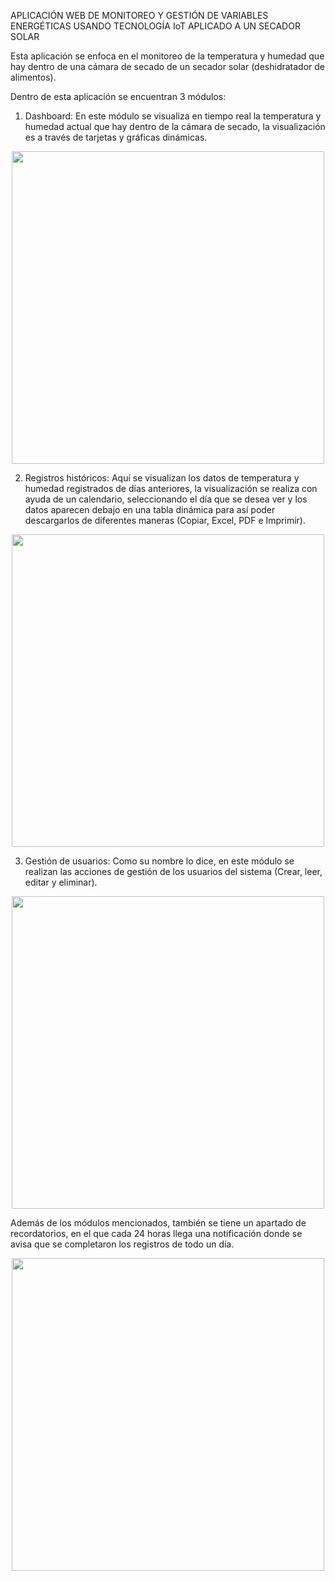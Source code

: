 APLICACIÓN WEB DE MONITOREO Y GESTIÓN DE VARIABLES ENERGÉTICAS USANDO TECNOLOGÍA IoT APLICADO A UN SECADOR SOLAR

Esta aplicación se enfoca en el monitoreo de la temperatura y humedad que hay dentro de una cámara de secado de un secador solar (deshidratador de alimentos).

Dentro de esta aplicación se encuentran 3 módulos:

1. Dashboard: En este módulo se visualiza en tiempo real la temperatura y humedad actual que hay dentro de la cámara de secado, la visualización es a través de tarjetas y gráficas dinámicas.

<p align="center">
  <img src="https://github.com/user-attachments/assets/7dfc855d-d187-485d-b49b-5b386dee075e" width="500" />
</p>

2. Registros históricos: Aquí se visualizan los datos de temperatura y humedad registrados de días anteriores, la visualización se realiza con ayuda de un calendario, seleccionando el día que se desea ver y los datos aparecen debajo en una tabla dinámica para así poder descargarlos de diferentes maneras (Copiar, Excel, PDF e Imprimir).

<p align="center">
  <img src="https://github.com/user-attachments/assets/caf4d51b-7444-43ca-b0e4-8806d7af8bbf" width="500" />
</p>

3. Gestión de usuarios: Como su nombre lo dice, en este módulo se realizan las acciones de gestión de los usuarios del sistema (Crear, leer, editar y eliminar).

<p align="center">
  <img src="https://github.com/user-attachments/assets/5ee57586-1459-4845-9f80-08fad3e7c6e5" width="500" />
</p>

Además de los módulos mencionados, también se tiene un apartado de recordatorios, en el que cada 24 horas llega una notificación donde se avisa que se completaron los registros de todo un día.

<p align="center">
  <img src="https://github.com/user-attachments/assets/c14ab7a7-6cb9-4bc6-9bc5-3df92874c469" width="500" />
</p>
